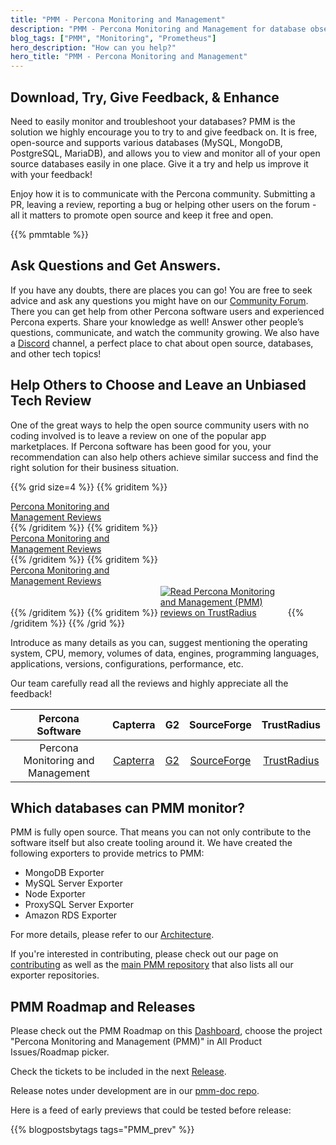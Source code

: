 ```yaml
---
title: "PMM - Percona Monitoring and Management"
description: "PMM - Percona Monitoring and Management for database observability"
blog_tags: ["PMM", "Monitoring", "Prometheus"]
hero_description: "How can you help?"
hero_title: "PMM - Percona Monitoring and Management"
---
```


## Download, Try, Give Feedback, & Enhance

Need to easily monitor and troubleshoot your databases? PMM is the solution we highly encourage you to try to and give feedback on. It is free, open-source and supports various databases (MySQL, MongoDB, PostgreSQL, MariaDB), and allows you to view and monitor all of your open source databases easily in one place. Give it a try and help us improve it with your feedback! 

Enjoy how it is to communicate with the Percona community. Submitting a PR, leaving a review, reporting a bug or helping other users on the forum - all it matters to promote open source and keep it free and open. 


{{% pmmtable %}}


## Ask Questions and Get Answers.

If you have any doubts, there are places you can go! You are free to seek advice and ask any questions you might have on our [Community Forum](https://forums.percona.com/c/percona-monitoring-and-management-pmm/30/none). There you can get help from other Percona software users and experienced Percona experts. Share your knowledge as well! Answer other people’s questions, communicate, and watch the community growing. We also have a [Discord](http://per.co.na/discord) channel, a perfect place to chat about open source, databases, and other tech topics!


## Help Others to Choose and Leave an Unbiased Tech Review
One of the great ways to help the open source community users with no coding involved is to leave a review on one of the popular app marketplaces. If Percona software has been good for you, your recommendation can also help others achieve similar success and find the right solution for their business situation. 

{{% grid size=4 %}}
{{% griditem %}}
<!-- Begin SF Tag -->
<div class="sf-root" data-id="3260615" data-variant-id="sf" data-badge="leader-badge-black" data-metadata="achievement=leader-2020" style="width:180px" data-project-url="https://sourceforge.net/software/product/Percona-Monitoring-and-Management/">
    <a href="https://sourceforge.net/software/product/Percona-Monitoring-and-Management/" target="_blank">Percona Monitoring and Management Reviews</a>
</div>
<script type="text/javascript">(function () {var sc=document.createElement('script');sc.type='text/javascript';sc.async=true;sc.src='https://b.sf-syn.com/badge_js?sf_id=3260615&variant_id=sf';var p=document.getElementsByTagName('script')[0];p.parentNode.insertBefore(sc, p);})();
</script>
<!-- End SF Tag -->
{{% /griditem %}}
{{% griditem %}}
<!-- Begin SF Tag -->
<div class="sf-root" data-id="3260615" data-variant-id="sf" data-badge="leader-winter-white" data-metadata="achievement=leader-seasonal-2021-winter" style="width:180px" data-project-url="https://sourceforge.net/software/product/Percona-Monitoring-and-Management/">
    <a href="https://sourceforge.net/software/product/Percona-Monitoring-and-Management/" target="_blank">Percona Monitoring and Management Reviews</a>
</div>
<script type="text/javascript">(function () {var sc=document.createElement('script');sc.type='text/javascript';sc.async=true;sc.src='https://b.sf-syn.com/badge_js?sf_id=3260615&variant_id=sf';var p=document.getElementsByTagName('script')[0];p.parentNode.insertBefore(sc, p);})();
</script>
<!-- End SF Tag -->
{{% /griditem %}}
{{% griditem %}}
<!-- Begin SF Tag -->
<div class="sf-root" data-id="3260615" data-variant-id="sf" data-badge="leader-spring-white" data-metadata="achievement=leader-seasonal-2021-spring" style="width:180px" data-project-url="https://sourceforge.net/software/product/Percona-Monitoring-and-Management/">
    <a href="https://sourceforge.net/software/product/Percona-Monitoring-and-Management/" target="_blank">Percona Monitoring and Management Reviews</a>
</div>
<script type="text/javascript">(function () {var sc=document.createElement('script');sc.type='text/javascript';sc.async=true;sc.src='https://b.sf-syn.com/badge_js?sf_id=3260615&variant_id=sf';var p=document.getElementsByTagName('script')[0];p.parentNode.insertBefore(sc, p);})();
</script>
<!-- End SF Tag -->
{{% /griditem %}}
{{% griditem %}}
<a href="https://www.trustradius.com/products/percona-monitoring-and-management-pmm/reviews?source=ratings_badge&utm_source=badge&utm_medium=referral&utm_campaign=trustradius_ratings_badge" style="display:inline-block;" target="_blank" title="Read Percona Monitoring and Management (PMM) reviews on TrustRadius" rel="noopener"><img alt="Read Percona Monitoring and Management (PMM) reviews on TrustRadius" style="max-width:200px" src="https://www.trustradius.com/api/v1/ratings_badge/percona-monitoring-and-management-pmm"></a>
{{% /griditem %}}
{{% /grid %}}

Introduce as many details as you can, suggest mentioning the operating system, CPU, memory, volumes of data, engines, programming languages, applications, versions, configurations, performance, etc.  

Our team carefully read all the reviews and highly appreciate all the feedback!

| Percona Software | Capterra | G2 | SourceForge | TrustRadius |
|:----------------:|:--------:|:--:|:-----------:|:-----------:|
| Percona Monitoring and Management | [Capterra](https://reviews.capterra.com/new/203166) | [G2](https://www.g2.com/products/percona-monitoring-and-management-pmm/reviews/) | [SourceForge](https://sourceforge.net/software/product/Percona-Monitoring-and-Management/) | [TrustRadius](https://www.trustradius.com/products/percona-monitoring-and-management-pmm/reviews) |

## Which databases can PMM monitor?

PMM is fully open source. That means you can not only contribute to the software itself but also create tooling around it. We have created the following exporters to provide metrics to PMM:

* MongoDB Exporter
* MySQL Server Exporter
* Node Exporter
* ProxySQL Server Exporter
* Amazon RDS Exporter

For more details, please refer to our [Architecture](https://www.percona.com/doc/percona-monitoring-and-management/2.x/details/architecture.html).

If you're interested in contributing, please check out our page on [contributing](/contribute) as well as the [main PMM repository](https://github.com/percona/pmm) that also lists all our exporter repositories.

## PMM Roadmap and Releases

Please check out the PMM Roadmap on this [Dashboard](https://jira.percona.com/secure/Dashboard.jspa?selectPageId=13502), choose the project "Percona Monitoring and Management (PMM)" in All Product Issues/Roadmap picker.

Check the tickets to be included in the next [Release](https://jira.percona.com/issues/?jql=project%20%3D%20%22Percona%20Monitoring%20and%20Management%22%20and%20fixVersion%20%3D%20earliestUnreleasedVersion()). 

Release notes under development are in our [pmm-doc repo](https://github.com/percona/pmm-doc/labels/RN).

Here is a feed of early previews that could be tested before release:

{{% blogpostsbytags tags="PMM_prev" %}}


